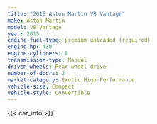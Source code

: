```yaml
---
title: "2015 Aston Martin V8 Vantage"
make: Aston Martin
model: V8 Vantage
year: 2015
engine-fuel-type: premium unleaded (required)
engine-hp: 430
engine-cylinders: 8
transmission-type: Manual
driven-wheels: Rear wheel drive
number-of-doors: 2
market-category: Exotic,High-Performance
vehicle-size: Compact
vehicle-style: Convertible
---
```


{{< car_info >}}
